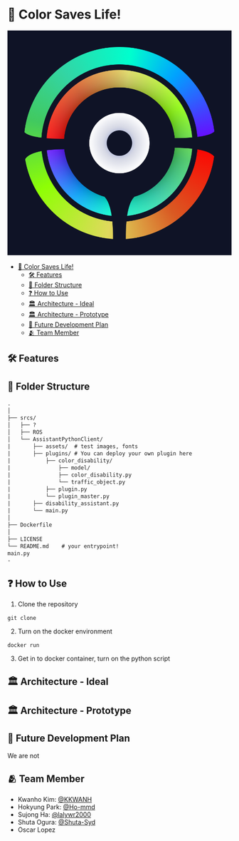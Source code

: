 # 🎨 Color Saves Life!

<img src="imgs/logo.png">

- [🎨 Color Saves Life!](#-color-saves-life)
  - [🛠️ Features](#️-features)
  - [📁 Folder Structure](#-folder-structure)
  - [❓ How to Use](#-how-to-use)
  - [🏛️ Architecture - Ideal](#️-architecture---ideal)
  - [🏛️ Architecture - Prototype](#️-architecture---prototype)
  - [🤔 Future Development Plan](#-future-development-plan)
  - [🫂 Team Member](#-team-member)

## 🛠️ Features

## 📁 Folder Structure
```shell
.
│
├── srcs/
│   ├── ?
│   ├── ROS
│   └── AssistantPythonClient/
|       ├── assets/  # test images, fonts
|       ├── plugins/ # You can deploy your own plugin here
|           ├── color_disability/
|               ├── model/
|               ├── color_disability.py
|               └── traffic_object.py
|           ├── plugin.py
|           └── plugin_master.py
|       ├── disability_assistant.py
|       └── main.py
│
├── Dockerfile
│
├── LICENSE
└── README.md    # your entrypoint!
main.py
- 
```

## ❓ How to Use

1. Clone the repository
```shell
git clone
```

2. Turn on the docker environment
```shell
docker run
```

3. Get in to docker container, turn on the python script


## 🏛️ Architecture - Ideal

## 🏛️ Architecture - Prototype

## 🤔 Future Development Plan

We are not  

## 🫂 Team Member
- Kwanho Kim: [@KKWANH](https://github.com/KKWANH)
- Hokyung Park: [@Ho-mmd](https://github.com/ho-mmd)
- Sujong Ha: [@lalywr2000](https://github.com/lalywr2000)
- Shuta Ogura: [@Shuta-Syd](https://github.com/Shuta-Syd)
- Oscar Lopez